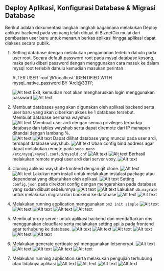 ## Deploy Aplikasi, Konfigurasi Database & Migrasi Database 
Berikut adalah dokumentasi langkah langkah bagaimana melakukan Deploy aplikasi backend pada vm yang telah dibuat di BiznetGio mulai dari pembuatan user baru untuk menaruh berkas aplikasi hingga aplikasi dapat diakses secara publik.

1. Setting database dengan melakukan pengamanan terlebih dahulu pada user root. Secara default password root pada mysql database kosong, maka perlu diberi password dengan menggunakan cara masuk ke dalam mysql root terlebih dahulu kemudian masukan perintah : 

    ALTER USER 'root'@'localhost' IDENTIFIED WITH mysql_native_password BY 'Ardi@3311';

    ![Alt text](deploy-application/root-password.png)
    Exit, kemudian root akan mengharuskan login menggunakan password
    ![Alt text](deploy-application/login-root-pawd.png)

2. Membuat databases yang akan digunakan oleh aplikasi backend serta user baru yang akan diberikan akses ke 1 database tersebut.<br/>
Membuat database bernama wayshub   
![Alt text](deploy-application/create-databases.png)
Membuat user ardi dengan semua privileges terhadap database dan tables wayshub serta dapat diremote dari IP manapun ditandai dengan lambang %.  
![Alt text](deploy-application/create-user.png)
![Alt text](deploy-application/grant-privileges.png)
Dapat dilihat database yang muncul pada user ardi, terdapat database wayshub.
![Alt text](deploy-application/show-databases.png)
Ubah config bind address agar dapat melakukan remote pada `sudo nano /etc/mysql/mysql.conf.d/mysqld.cnf`
![Alt text](deploy-application/setting-mysqld.cnf.png)
![Alt text](deploy-application/setting-mysqld.cnf-1.png)
Berhasil melakukan remote mysql user ardi dari server voxy.
![Alt text](deploy-application/remote-mysql.png)

3. Cloning aplikasi wayshub-frontend dengan git clone.
![Alt text](deploy-application/git-clone-backend.png)
![Alt text](deploy-application/git-clone-backend-1.png)
Lakukan npm install untuk melakukan instalasi package atau dependensi yang dibutuhkan oleh aplikasi.
![Alt text](deploy-application/npm-install.png)
Setting `config.json` pada direktori config dengan mengarahkan pada database yang sudah dibuat sebelumnya
![Alt text](deploy-application/config.json.png)
![Alt text](deploy-application/config.json-1.png)
Lakukan `db:migrate` untuk melakukan migrasi dari backend ke database
![Alt text](deploy-application/db-migrate.png)
![Alt text](deploy-application/db-migrate-1.png)

4. Melakukan running application menggunakan `pm2 init simple`
![Alt text](deploy-application/pm2-init-simple.png)
![Alt text](deploy-application/sudo-nano-ecosystem.png)
![Alt text](deploy-application/sudo-nano-ecosystem-1.png)
![Alt text](deploy-application/pm2-start.png)
![Alt text](deploy-application/running-backend.png)

5. Membuat proxy server untuk aplikasi backend dan mendaftarkan dns menggunakan cloudflare serta melakukan setting api.js pada frontend agar terhubung ke database.
 ![Alt text](deploy-application/proxy-server-backend.png)
 ![Alt text](deploy-application/restart-nginx.png)
 ![Alt text](deploy-application/config-api.js.png)
 ![Alt text](deploy-application/config-api.js-1.png)
 ![Alt text](deploy-application/cloudflare-backend.png)
 ![Alt text](deploy-application/backend-running-domain.png)

6. Melakukan generate certicate ssl menggunakan letsencrypt.
![Alt text](deploy-application/sudo-nano-voxy.ini.png)
![Alt text](deploy-application/sudo-nano-voxy.ini-1.png)
![Alt text](deploy-application/sudo-chmod-voxy.ini.png)
![Alt text](deploy-application/sudo-certbot.png)
![Alt text](deploy-application/ssl-certbot.png)

7. Melakukan running application serta melakukan pengujian terhubung atau tidaknya aplikasi 
![Alt text](deploy-application/start-backend.png)
![Alt text](deploy-application/start-frontend.png)
![Alt text](deploy-application/regis-success.png)
![Alt text](deploy-application/database-in.png)